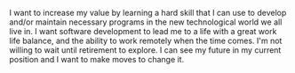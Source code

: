 I want to increase my value by learning a hard skill that I can use to develop and/or maintain necessary programs in the new technological world we all live in.
I want software development to lead me to a life with a great work life balance, and the ability to work remotely when the time comes.  I'm not willing to wait until retirement to explore.
I can see my future in my current position and I want to make moves to change it.
